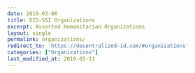 ```yaml
---
date: 2019-03-06
title: DID-SSI Organizations
excerpt: Assorted Humanitarian Organizations
layout: single
permalink: organizations/
redirect_to: 'https://decentralized-id.com/#organizations'
categories: ["Organizations"]
last_modified_at: 2019-03-11
---
```

